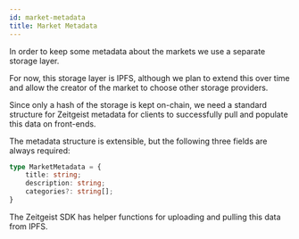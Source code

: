 ```yaml
---
id: market-metadata
title: Market Metadata
---
```


In order to keep some metadata about the markets we use a separate storage layer.

For now, this storage layer is IPFS, although we plan to extend this over time and
allow the creator of the market to choose other storage providers.

Since only a hash of the storage is kept on-chain, we need a standard structure for
Zeitgeist metadata for clients to successfully pull and populate this data on front-ends.

The metadata structure is extensible, but the following three fields are always required:

```ts
type MarketMetadata = {
    title: string;
    description: string;
    categories?: string[];
}
```

The Zeitgeist SDK has helper functions for uploading and pulling this data from IPFS.
